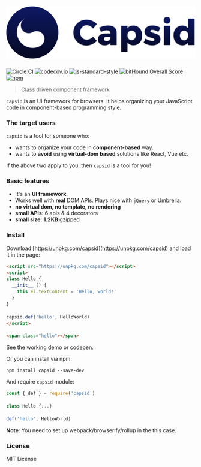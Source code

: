 # <img src="asset/capsid.svg" />

[![Circle CI](https://circleci.com/gh/capsidjs/capsid.svg?style=svg)](https://circleci.com/gh/capsidjs/capsid)
[![codecov.io](https://codecov.io/github/capsidjs/capsid/coverage.svg?branch=master)](https://codecov.io/github/capsidjs/capsid?branch=master)
[![js-standard-style](https://img.shields.io/badge/code%20style-standard-brightgreen.svg)](http://standardjs.com/)
[![bitHound Overall Score](https://www.bithound.io/github/capsidjs/capsid/badges/score.svg)](https://www.bithound.io/github/capsidjs/capsid)
[![npm](https://img.shields.io/npm/v/capsid.svg)](https://npm.im/capsid)

> Class driven component framework

`capsid` is an UI framework for browsers. It helps organizing your JavaScript code in component-based programming style.

### The target users

`capsid` is a tool for someone who:

- wants to organize your code in **component-based** way.
- wants to **avoid** using **virtual-dom based** solutions like React, Vue etc.

If the above two apply to you, then `capsid` is a tool for you!

### Basic features

- It's an **UI framework**.
- Works well with **real** DOM APIs. Plays nice with `jQuery` or [Umbrella](https://umbrellajs.com/).
- **no virtual dom, no template, no rendering**
- **small APIs**: 6 apis & 4 decorators
- **small size**: **1.2KB** gzipped

### Install

Download [https://unpkg.com/capsid](https://unpkg.com/capsid) and load it in the page:

```html
<script src="https://unpkg.com/capsid"></script>
<script>
class Hello {
  __init__ () {
    this.el.textContent = 'Hello, world!'
  }
}

capsid.def('hello', HelloWorld)
</script>

<span class="hello"></span>
```

[See the working demo](https://capsid.js.org/demo/hello.html) or [codepen](https://codepen.io/kt3k/pen/MmYxBB?editors=1010).

Or you can install via npm:

    npm install capsid --save-dev

And require `capsid` module:

```js
const { def } = require('capsid')

class Hello {...}

def('hello', HelloWorld)
```

**Note**: You need to set up webpack/browserify/rollup in the this case.

### License

MIT License
